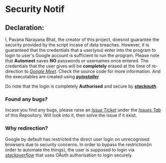 # Security Notif

## Declaration:

I, Pavana Narayana Bhat, the creator of this project, doesnot guarantee the security provided by the script incase of data breaches.
However, it is guaranteed that the credentials that a user(you) enter into the program to login to user's Google account is sufficient to run the program.
Please note that **Automeet** saves **NO** passwords or usernames once entered. The credentials that the user gives will be **completely** erased at the time of re-direction to *[Google Meet](https://meet.google.com)*. Check the source code for more information. And the executables are created using **_[pyinstaller](https://pypi.org/project/pyinstaller/)_**

Do note that the login is completely **Authorised** and secure by **_[stackauth](stackauth.com)_**.

### Found any bugs?
Incase you find any bugs, please raise an *[Issue Ticket](https://github.com/pixincreate/Online-Class-Automater/issues/new)* under the *[Issues Tab](https://github.com/pixincreate/Online-Class-Automater/issues)* of this Repository. Will look into it, then solve the issue if it exist.

### Why redirection?
Google by default has restricted the direct user login on unrecognised browsers due to security concerns. In order to bypass the restriction(in order to automate the things), the user is supposed to login via *[stackoverflow](https://www.stackoverflow.com)* that uses OAuth authorisation to login securely.
